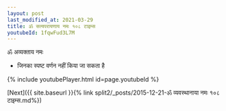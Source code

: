 ```yaml
---
layout: post
last_modified_at: 2021-03-29
title: ॐ सत्यपरायणाय नमः १०८ टाइम्स
youtubeId: 1fqwFud3L7M
---
```

 
 
 ॐ अव्यक्ताय नमः  
 
 -  जिनका स्पष्ट वर्णन नहीं किया जा सकता है 
 
  
 
  
 
 
 
 
 
 


{% include youtubePlayer.html id=page.youtubeId %}
 
[Next]({{ site.baseurl }}{% link  split2/_posts/2015-12-21-ॐ व्यवस्थानाया नमः १०८ टाइम्स.md%})
 
